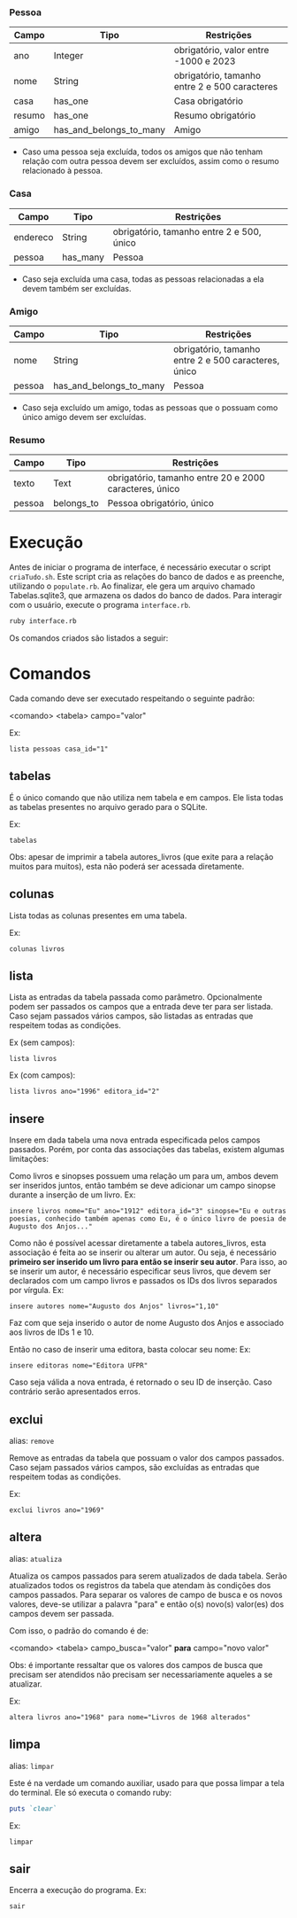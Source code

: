 ### Pessoa

| Campo   | Tipo      | Restrições                                         |
|---------|-----------|----------------------------------------------------|
| ano     | Integer   | obrigatório, valor entre -1000 e 2023              |
| nome    | String    | obrigatório, tamanho entre 2 e 500 caracteres      |
| casa    | has_one   | Casa obrigatório                                   |
| resumo  | has_one   | Resumo obrigatório                                 |
| amigo   | has_and_belongs_to_many | Amigo                   |

- Caso uma pessoa seja excluída, todos os amigos que não tenham relação com outra pessoa devem ser excluídos, assim como o resumo relacionado à pessoa.

### Casa

| Campo   | Tipo   | Restrições                                         |
|---------|--------|----------------------------------------------------|
| endereco| String | obrigatório, tamanho entre 2 e 500, único          |
| pessoa  | has_many| Pessoa                                              |

- Caso seja excluída uma casa, todas as pessoas relacionadas a ela devem também ser excluídas.

### Amigo

| Campo   | Tipo   | Restrições                                         |
|---------|--------|----------------------------------------------------|
| nome    | String | obrigatório, tamanho entre 2 e 500 caracteres, único|
| pessoa  | has_and_belongs_to_many | Pessoa                    |

- Caso seja excluído um amigo, todas as pessoas que o possuam como único amigo devem ser excluídas.

### Resumo

| Campo   | Tipo   | Restrições                                         |
|---------|--------|----------------------------------------------------|
| texto   | Text   | obrigatório, tamanho entre 20 e 2000 caracteres, único|
| pessoa  | belongs_to| Pessoa obrigatório, único                          |



# Execução


Antes de iniciar o programa de interface, é necessário executar o script `criaTudo.sh`. 
Este script cria as relações do banco de dados e as preenche, utilizando o `populate.rb`. 
Ao finalizar, ele gera um arquivo chamado Tabelas.sqlite3, que armazena os dados do banco de dados.  Para interagir com o usuário, execute o programa `interface.rb`.
```bash
ruby interface.rb
```
Os comandos criados são listados a seguir:
# Comandos
Cada comando deve ser executado respeitando o seguinte padrão:

\<comando\> \<tabela\> campo="valor"

Ex:

    lista pessoas casa_id="1"



## tabelas

É o único comando que não utiliza nem tabela e em campos. Ele lista todas as tabelas presentes no arquivo gerado para o SQLite.

Ex:

    tabelas

Obs: apesar de imprimir a tabela autores_livros (que exite para a relação muitos para muitos), esta não poderá ser acessada diretamente.

## colunas


Lista todas as colunas presentes em uma tabela.

Ex:

    colunas livros

## lista
Lista as entradas da tabela passada como parâmetro. Opcionalmente podem ser passados os campos que a entrada deve ter para ser listada. Caso sejam passados vários campos, são listadas as entradas que respeitem todas as condições.

Ex (sem campos):

    lista livros

Ex (com campos):

    lista livros ano="1996" editora_id="2"
## insere
Insere em dada tabela uma nova entrada especificada pelos campos passados. Porém, por conta das associações das tabelas, existem algumas limitações:

Como livros e sinopses possuem uma relação um para um, ambos devem ser inseridos juntos, então também se deve adicionar um campo sinopse durante a inserção de um livro.
Ex:

    insere livros nome="Eu" ano="1912" editora_id="3" sinopse="Eu e outras poesias, conhecido também apenas como Eu, é o único livro de poesia de Augusto dos Anjos..."


Como não é possível acessar diretamente a tabela autores_livros, esta associação é feita ao se inserir ou alterar um autor. Ou seja, é necessário **primeiro ser inserido um livro para então se inserir seu autor**. Para isso, ao se inserir um autor, é necessário especificar seus livros, que devem ser declarados com um campo livros e passados os IDs dos livros separados por vírgula.
Ex:

    insere autores nome="Augusto dos Anjos" livros="1,10"

Faz com que seja inserido o autor de nome Augusto dos Anjos e associado aos livros de IDs 1 e 10.

Então no caso de inserir uma editora, basta colocar seu nome:
Ex:

    insere editoras nome="Editora UFPR"

Caso seja válida a nova entrada, é retornado o seu ID de inserção. Caso contrário serão apresentados erros.

## exclui
alias: `remove`

Remove as entradas da tabela que possuam o valor dos campos passados. Caso sejam passados vários campos, são excluídas as entradas que respeitem todas as condições.

Ex:

    exclui livros ano="1969"
## altera
alias: `atualiza`

Atualiza os campos passados para serem atualizados de dada tabela. Serão atualizados todos os registros da tabela que atendam às condições dos campos passados. Para separar os valores de campo de busca e os novos valores, deve-se utilizar a palavra "para" e então o(s) novo(s) valor(es) dos campos devem ser passada.

Com isso, o padrão do comando é de:

\<comando\> \<tabela\> campo_busca="valor" **para** campo="novo valor"

Obs: é importante ressaltar que os valores dos campos de busca que precisam ser atendidos não precisam ser necessariamente aqueles a se atualizar.

Ex:

    altera livros ano="1968" para nome="Livros de 1968 alterados"


## limpa
alias: `limpar`

Este é na verdade um comando auxiliar, usado para que possa limpar a tela do terminal. Ele só executa o comando ruby:
```ruby
puts `clear`
```

Ex:

    limpar
## sair
Encerra a execução do programa.
Ex:

    sair
